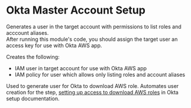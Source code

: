 # Okta Master Account Setup

Generates a user in the target account with permissions to list roles and acccount aliases.  
After running this module's code, you should assign the target user an access key for use with Okta AWS app. 

Creates the following: 
* IAM user in target account for use with Okta AWS app
* IAM policy for user which allows only listing roles and account aliases

Used to generate user for Okta to download AWS role. Automates user creation for the step, [setting up access to download AWS roles](https://saml-doc.okta.com/SAML_Docs/How-to-Configure-SAML-2.0-for-Amazon-Web-Service#A-step3) in Okta setup documentation.  
